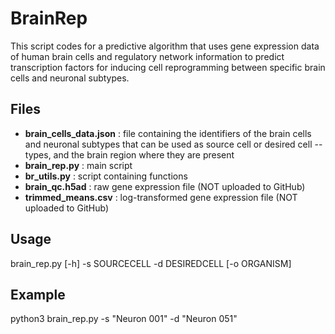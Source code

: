 # BrainRep
This script codes for a predictive algorithm that uses gene expression data of human brain cells and regulatory network information to predict transcription factors for inducing cell reprogramming between specific brain cells and neuronal subtypes.

## Files
- **brain_cells_data.json** : file containing the identifiers of the brain cells and neuronal subtypes that can be used as source cell or desired cell --types, and the brain region where they are present <br>
- **brain_rep.py** : main script <br>
- **br_utils.py** : script containing functions <br>
- **brain_qc.h5ad** : raw gene expression file (NOT uploaded to GitHub) <br>
- **trimmed_means.csv** : log-transformed gene expression file (NOT uploaded to GitHub) <br>

## Usage
brain_rep.py [-h] -s SOURCECELL -d DESIREDCELL [-o ORGANISM]

## Example
python3 brain_rep.py -s "Neuron 001" -d "Neuron 051"
